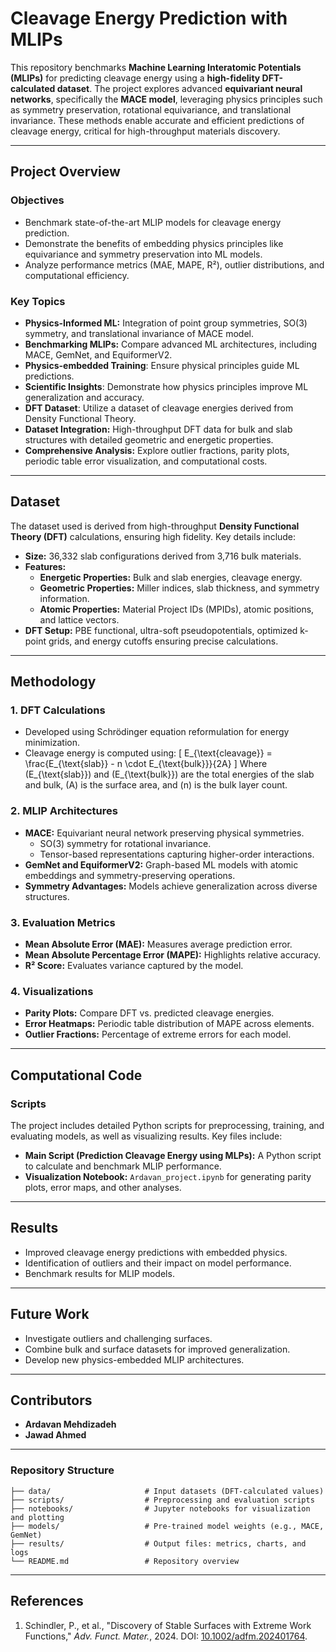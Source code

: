 # Cleavage Energy Prediction with MLIPs

This repository benchmarks **Machine Learning Interatomic Potentials (MLIPs)** for predicting cleavage energy using a **high-fidelity DFT-calculated dataset**. The project explores advanced **equivariant neural networks**, specifically the **MACE model**, leveraging physics principles such as symmetry preservation, rotational equivariance, and translational invariance. These methods enable accurate and efficient predictions of cleavage energy, critical for high-throughput materials discovery.

---

## Project Overview

### Objectives
- Benchmark state-of-the-art MLIP models for cleavage energy prediction.
- Demonstrate the benefits of embedding physics principles like equivariance and symmetry preservation into ML models.
- Analyze performance metrics (MAE, MAPE, R²), outlier distributions, and computational efficiency.

### Key Topics
- **Physics-Informed ML:** Integration of point group symmetries, SO(3) symmetry, and translational invariance of MACE model.
- **Benchmarking MLIPs:** Compare advanced ML architectures, including MACE, GemNet, and EquiformerV2.
- **Physics-embedded Training**: Ensure physical principles guide ML predictions.
- **Scientific Insights**: Demonstrate how physics principles improve ML generalization and accuracy.
- **DFT Dataset**: Utilize a dataset of cleavage energies derived from Density Functional Theory.
- **Dataset Integration:** High-throughput DFT data for bulk and slab structures with detailed geometric and energetic properties.
- **Comprehensive Analysis:** Explore outlier fractions, parity plots, periodic table error visualization, and computational costs.


---

## Dataset
The dataset used is derived from high-throughput **Density Functional Theory (DFT)** calculations, ensuring high fidelity. Key details include:
- **Size:** 36,332 slab configurations derived from 3,716 bulk materials.
- **Features:**
  - **Energetic Properties:** Bulk and slab energies, cleavage energy.
  - **Geometric Properties:** Miller indices, slab thickness, and symmetry information.
  - **Atomic Properties:** Material Project IDs (MPIDs), atomic positions, and lattice vectors.
- **DFT Setup:** PBE functional, ultra-soft pseudopotentials, optimized k-point grids, and energy cutoffs ensuring precise calculations.

---

## **Methodology**

### **1. DFT Calculations**
- Developed using Schrödinger equation reformulation for energy minimization.
- Cleavage energy is computed using:
  \[
  E_{\text{cleavage}} = \frac{E_{\text{slab}} - n \cdot E_{\text{bulk}}}{2A}
  \]
  Where \(E_{\text{slab}}\) and \(E_{\text{bulk}}\) are the total energies of the slab and bulk, \(A\) is the surface area, and \(n\) is the bulk layer count.

### **2. MLIP Architectures**
- **MACE:** Equivariant neural network preserving physical symmetries.
  - SO(3) symmetry for rotational invariance.
  - Tensor-based representations capturing higher-order interactions.
- **GemNet and EquiformerV2:** Graph-based ML models with atomic embeddings and symmetry-preserving operations.
- **Symmetry Advantages:** Models achieve generalization across diverse structures.

### **3. Evaluation Metrics**
- **Mean Absolute Error (MAE):** Measures average prediction error.
- **Mean Absolute Percentage Error (MAPE):** Highlights relative accuracy.
- **R² Score:** Evaluates variance captured by the model.

### **4. Visualizations**
- **Parity Plots:** Compare DFT vs. predicted cleavage energies.
- **Error Heatmaps:** Periodic table distribution of MAPE across elements.
- **Outlier Fractions:** Percentage of extreme errors for each model.

---

## **Computational Code**

### **Scripts**
The project includes detailed Python scripts for preprocessing, training, and evaluating models, as well as visualizing results. Key files include:
- **Main Script (Prediction Cleavage Energy using MLPs):** A Python script to calculate and benchmark MLIP performance.
- **Visualization Notebook:** `Ardavan_project.ipynb` for generating parity plots, error maps, and other analyses.


---

## Results
- Improved cleavage energy predictions with embedded physics.
- Identification of outliers and their impact on model performance.
- Benchmark results for MLIP models.

---

## Future Work
- Investigate outliers and challenging surfaces.
- Combine bulk and surface datasets for improved generalization.
- Develop new physics-embedded MLIP architectures.

---

## Contributors
- **Ardavan Mehdizadeh**
- **Jawad Ahmed**

---

### **Repository Structure**
```plaintext
├── data/                     # Input datasets (DFT-calculated values)
├── scripts/                  # Preprocessing and evaluation scripts
├── notebooks/                # Jupyter notebooks for visualization and plotting
├── models/                   # Pre-trained model weights (e.g., MACE, GemNet)
├── results/                  # Output files: metrics, charts, and logs
└── README.md                 # Repository overview
```

---

## References
1. Schindler, P., et al., "Discovery of Stable Surfaces with Extreme Work Functions," *Adv. Funct. Mater.*, 2024. DOI: [10.1002/adfm.202401764](https://doi.org/10.1002/adfm.202401764).
